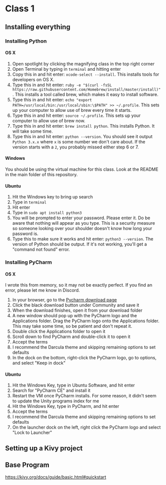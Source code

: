# Class 1

## Installing everything
### Installing Python

#### OS X
1. Open spotlight by clicking the magnifying class in the top right corner
2. Open Terminal by typing in `terminal` and hitting enter
3. Copy this in and hit enter: `xcode-select --install`. This installs tools for developers on OS X.
4. Type this in and hit enter: `ruby -e "$(curl -fsSL https://raw.githubusercontent.com/Homebrew/install/master/install)"`. This installs a tool called brew, which makes it easy to install software.
5. Type this in and hit enter: `echo "export PATH=/usr/local/bin:/usr/local/sbin:\$PATH" >> ~/.profile`. This sets up your computer to allow use of brew every time it starts.
6. Type this in and hit enter: `source ~/.profile`. This sets up your computer to allow use of brew now.
7. Type this in and hit enter: `brew install python`. This installs Python. It will take some time.
8. Type this in and hit enter: `python --version`. You should see it output `Python 3.x.x` where `x` is some number we don't care about. If the version starts with a `2`, you probably missed either step 6 or 7.

#### Windows
You should be using the virtual machine for this class. Look at the README in the main folder of this repository.

#### Ubuntu
1. Hit the Windows key to bring up search
2. Type in `terminal`
3. Hit enter
4. Type in `sudo apt install python3`
5. You will be prompted to enter your password. Please enter it. Do be aware that nothing will appear as you type. This is a security measure so someone looking over your shoulder doesn't know how long your password is.
6. Type this to make sure it works and hit enter: `python3 --version`. The version of Python should be output. If it's not working, you'll get a "command not found" error.


### Installing PyCharm

#### OS X
I wrote this from memory, so it may not be exactly perfect. If you find an error, please let me know in Discord.
1. In your browser, go to the [Pycharm download page](https://www.jetbrains.com/pycharm/download/#section=mac)
2. Click the black download button under Community and save it
3. When the download finishes, open it from your download folder
4. A new window should pop up with the PyCharm logo and the Applications folder. Drag the PyCharm logo onto the Applications folder. This may take some time, so be patient and don't repeat it.
5. Double click the Applications folder to open it
6. Scroll down to find PyCharm and double-click it to open it
7. Accept the terms
8. I recommend the Darcula theme and skipping remaining options to set defaults
9. In the dock on the bottom, right-click the PyCharm logo, go to options, and select "Keep in dock"

#### Ubuntu
1. Hit the Windows Key, type in Ubuntu Software, and hit enter
2. Search for "PyCharm CE" and install it
3. Restart the VM once PyCharm installs. For some reason, it didn't seem to update the Unity programs index for me
4. Hit the Windows Key, type in PyCharm, and hit enter
5. Accept the terms
6. I recommend the Darcula theme and skipping remaining options to set defaults
7. On the launcher dock on the left, right click the PyCharm logo and select "Lock to Launcher"

## Setting up a Kivy project


## Base Program
https://kivy.org/docs/guide/basic.html#quickstart